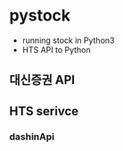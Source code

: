 # pystock
- running stock in Python3
- HTS API to Python

## 대신증권 API

## HTS serivce

### dashinApi

